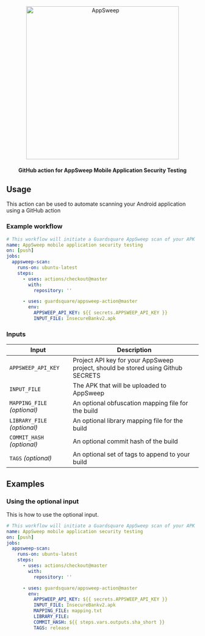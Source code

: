 <p align="center">
  <br />
  <br />
  <a href="https://guardsquare.com/appsweep-mobile-application-security-testing">
    <img
      src="https://appsweep.guardsquare.com/AppSweep-blue.svg"
      alt="AppSweep" width="400">
  </a>
</p>


<h4 align="center">GitHub action for AppSweep Mobile Application Security Testing</h4>

## Usage

This action can be used to automate scanning your Android application using a GitHub action

### Example workflow

```yaml
# This workflow will initiate a Guardsquare AppSweep scan of your APK
name: AppSweep mobile application security testing
on: [push]
jobs:
  appsweep-scan:
    runs-on: ubuntu-latest
    steps:
      - uses: actions/checkout@master
        with:
          repository: ''

      - uses: guardsquare/appsweep-action@master
        env:
          APPSWEEP_API_KEY: ${{ secrets.APPSWEEP_API_KEY }}
          INPUT_FILE: InsecureBankv2.apk
```

### Inputs

| Input                                             | Description                                        |
|------------------------------------------------------|-----------------------------------------------|
| `APPSWEEP_API_KEY`  | Project API key for your AppSweep project, should be stored using Github SECRETS    |
| `INPUT_FILE`  | The APK that will be uploaded to AppSweep    |
| `MAPPING_FILE` _(optional)_  | An optional obfuscation mapping file for the build    |
| `LIBRARY_FILE` _(optional)_  | An optional library mapping file for the build    |
| `COMMIT_HASH` _(optional)_  | An optional commit hash of the build    |
| `TAGS` _(optional)_  | An optional set of tags to append to your build   |


## Examples

### Using the optional input

This is how to use the optional input.

```yaml
# This workflow will initiate a Guardsquare AppSweep scan of your APK
name: AppSweep mobile application security testing
on: [push]
jobs:
  appsweep-scan:
    runs-on: ubuntu-latest
    steps:
      - uses: actions/checkout@master
        with:
          repository: ''

      - uses: guardsquare/appsweep-action@master
        env:
          APPSWEEP_API_KEY: ${{ secrets.APPSWEEP_API_KEY }}
          INPUT_FILE: InsecureBankv2.apk
          MAPPING_FILE: mapping.txt
          LIBRARY_FILE:
          COMMIT_HASH: ${{ steps.vars.outputs.sha_short }}
          TAGS: release

```
